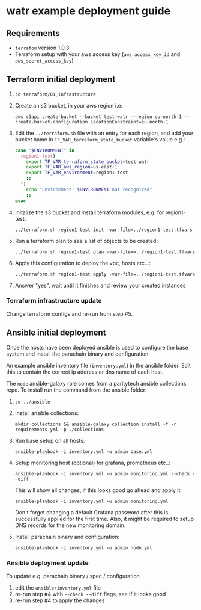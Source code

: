 # watr example deployment guide

## Requirements

- `terrafom` version 1.0.3
- Terraform setup with your aws access key (`aws_access_key_id` and `aws_secret_access_key`)

## Terraform initial deployment

1. `cd terraform/01_infrastructure`
2. Create an s3 bucket, in your aws region i.e.

    `aws s3api create-bucket --bucket test-watr --region eu-north-1 --create-bucket-configuration LocationConstraint=eu-north-1`

3. Edit the `../terraform.sh` file with an entry for each region, and add your bucket name in `TF_VAR_terraform_state_bucket` variable's value e.g.:

    ```bash
    case "$ENVIRONMENT" in
      region1-test)
        export TF_VAR_terraform_state_bucket=test-watr
        export TF_VAR_aws_region=us-east-1
        export TF_VAR_environment=region1-test
        ;;
      *)
        echo "Environment: $ENVIRONMENT not recognized"
        ;;
    esac
    ```

4. Initalize the s3 bucket and install terraform modules, e.g. for region1-test:

    `../terraform.sh region1-test init -var-file=../region1-test.tfvars`

5. Run a terraform plan to see a list of objects to be created:

    `../terraform.sh region1-test plan -var-file==../region1-test.tfvars`

6. Apply this configuration to deploy the vpc, hosts etc...:

    `../terraform.sh region1-test apply -var-file=../region1-test.tfvars`

7. Answer "yes", wait until it finishes and review your created instances

### Terraform infrastructure update

Change terraform configs and re-run from step #5.

## Ansible initial deployment

Once the hosts have been deployed ansible is used to configure the base system and install the parachain binary and configuration.

An example ansible inventory file (`inventory.yml`) in the ansible folder. Edit this to contain the correct ip address or dns name of each host.

The `node` ansible-galaxy role comes from a paritytech ansible collections repo. To install run the command from the ansible folder:

1. `cd ../ansible`

2. Install ansible collections:

    `mkdir collections && ansible-galaxy collection install -f -r requirements.yml -p ./collections`

3. Run base setup on all hosts:

    `ansible-playbook -i inventory.yml -u admin base.yml`

4. Setup monitoring host (optional) for grafana, prometheus etc..:

    `ansible-playbook -i inventory.yml -u admin monitoring.yml --check --diff`

    This will show all changes, if this looks good go ahead and apply it:

    `ansible-playbook -i inventory.yml -u admin monitoring.yml`

    Don't forget changing a default Grafana password after this is successfully applied for the first time.
    Also, it might be required to setup DNS records for the new monitoring domain.

5. Install parachain binary and configuration:

    `ansible-playbook -i inventory.yml -u admin node.yml`

### Ansible deployment update

To update e.g. parachain binary / spec / configuration

1. edit the `ansible/inventory.yml` file
2. re-run step #4 with `--check --diff` flags, see if it looks good
3. re-run step #4 to apply the changes
